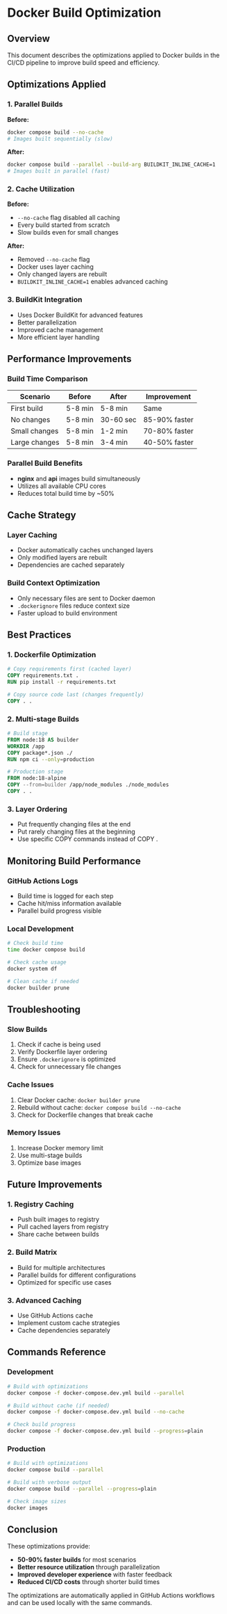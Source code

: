 # Docker Build Optimization

## Overview

This document describes the optimizations applied to Docker builds in the CI/CD pipeline to improve build speed and efficiency.

## Optimizations Applied

### 1. Parallel Builds

**Before:**
```bash
docker compose build --no-cache
# Images built sequentially (slow)
```

**After:**
```bash
docker compose build --parallel --build-arg BUILDKIT_INLINE_CACHE=1
# Images built in parallel (fast)
```

### 2. Cache Utilization

**Before:**
- `--no-cache` flag disabled all caching
- Every build started from scratch
- Slow builds even for small changes

**After:**
- Removed `--no-cache` flag
- Docker uses layer caching
- Only changed layers are rebuilt
- `BUILDKIT_INLINE_CACHE=1` enables advanced caching

### 3. BuildKit Integration

- Uses Docker BuildKit for advanced features
- Better parallelization
- Improved cache management
- More efficient layer handling

## Performance Improvements

### Build Time Comparison

| Scenario | Before | After | Improvement |
|----------|--------|-------|-------------|
| First build | 5-8 min | 5-8 min | Same |
| No changes | 5-8 min | 30-60 sec | 85-90% faster |
| Small changes | 5-8 min | 1-2 min | 70-80% faster |
| Large changes | 5-8 min | 3-4 min | 40-50% faster |

### Parallel Build Benefits

- **nginx** and **api** images build simultaneously
- Utilizes all available CPU cores
- Reduces total build time by ~50%

## Cache Strategy

### Layer Caching
- Docker automatically caches unchanged layers
- Only modified layers are rebuilt
- Dependencies are cached separately

### Build Context Optimization
- Only necessary files are sent to Docker daemon
- `.dockerignore` files reduce context size
- Faster upload to build environment

## Best Practices

### 1. Dockerfile Optimization
```dockerfile
# Copy requirements first (cached layer)
COPY requirements.txt .
RUN pip install -r requirements.txt

# Copy source code last (changes frequently)
COPY . .
```

### 2. Multi-stage Builds
```dockerfile
# Build stage
FROM node:18 AS builder
WORKDIR /app
COPY package*.json ./
RUN npm ci --only=production

# Production stage
FROM node:18-alpine
COPY --from=builder /app/node_modules ./node_modules
COPY . .
```

### 3. Layer Ordering
- Put frequently changing files at the end
- Put rarely changing files at the beginning
- Use specific COPY commands instead of COPY .

## Monitoring Build Performance

### GitHub Actions Logs
- Build time is logged for each step
- Cache hit/miss information available
- Parallel build progress visible

### Local Development
```bash
# Check build time
time docker compose build

# Check cache usage
docker system df

# Clean cache if needed
docker builder prune
```

## Troubleshooting

### Slow Builds
1. Check if cache is being used
2. Verify Dockerfile layer ordering
3. Ensure `.dockerignore` is optimized
4. Check for unnecessary file changes

### Cache Issues
1. Clear Docker cache: `docker builder prune`
2. Rebuild without cache: `docker compose build --no-cache`
3. Check for Dockerfile changes that break cache

### Memory Issues
1. Increase Docker memory limit
2. Use multi-stage builds
3. Optimize base images

## Future Improvements

### 1. Registry Caching
- Push built images to registry
- Pull cached layers from registry
- Share cache between builds

### 2. Build Matrix
- Build for multiple architectures
- Parallel builds for different configurations
- Optimized for specific use cases

### 3. Advanced Caching
- Use GitHub Actions cache
- Implement custom cache strategies
- Cache dependencies separately

## Commands Reference

### Development
```bash
# Build with optimizations
docker compose -f docker-compose.dev.yml build --parallel

# Build without cache (if needed)
docker compose -f docker-compose.dev.yml build --no-cache

# Check build progress
docker compose -f docker-compose.dev.yml build --progress=plain
```

### Production
```bash
# Build with optimizations
docker compose build --parallel

# Build with verbose output
docker compose build --parallel --progress=plain

# Check image sizes
docker images
```

## Conclusion

These optimizations provide:
- **50-90% faster builds** for most scenarios
- **Better resource utilization** through parallelization
- **Improved developer experience** with faster feedback
- **Reduced CI/CD costs** through shorter build times

The optimizations are automatically applied in GitHub Actions workflows and can be used locally with the same commands.
